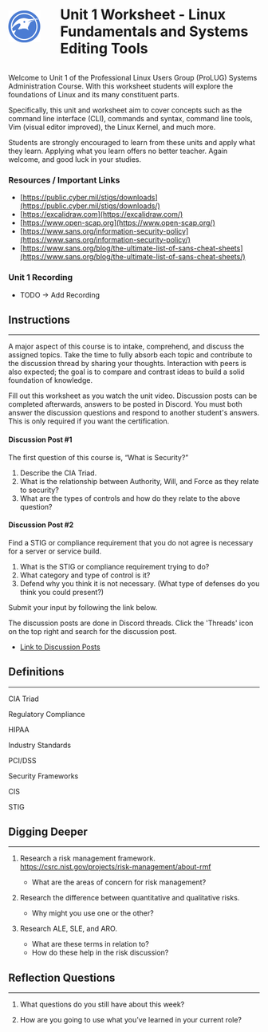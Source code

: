 <head>
    <style> .flex-container { display: flex; align-items: center; gap: 20px; } </style>
</head>
<div class="flex-container">
        <img src="https://github.com/ProfessionalLinuxUsersGroup/img/blob/main/Assets/Logos/ProLUG_Round_Transparent_LOGO.png?raw=true" width="64" height="64">
    <p>
        <h1>Unit 1 Worksheet - Linux Fundamentals and Systems Editing Tools</h1>
    </p>
</div>

Welcome to Unit 1 of the Professional Linux Users Group (ProLUG) Systems Administration Course.
With this worksheet students will explore the foundations of Linux and its many constituent parts.

Specifically, this unit and worksheet aim to cover concepts such as the command line interface (CLI),
commands and syntax, command line tools, Vim (visual editor improved), the Linux Kernel, and much more.

Students are strongly encouraged to learn from these units and apply what they learn. Applying what you
learn offers no better teacher. Again welcome, and good luck in your studies.

### Resources / Important Links

- [https://public.cyber.mil/stigs/downloads](https://public.cyber.mil/stigs/downloads/)
- [https://excalidraw.com](https://excalidraw.com/)
- [https://www.open-scap.org](https://www.open-scap.org/)
- [https://www.sans.org/information-security-policy](https://www.sans.org/information-security-policy/)
- [https://www.sans.org/blog/the-ultimate-list-of-sans-cheat-sheets](https://www.sans.org/blog/the-ultimate-list-of-sans-cheat-sheets/)

### Unit 1 Recording

- TODO -> Add Recording

## Instructions

---

A major aspect of this course is to intake, comprehend, and discuss the assigned
topics. Take the time to fully absorb each topic and contribute to the discussion
thread by sharing your thoughts. Interaction with peers is also expected; the goal is
to compare and contrast ideas to build a solid foundation of knowledge.

Fill out this worksheet as you watch the unit video.
Discussion posts can be completed afterwards, answers to be posted in Discord.
You must both answer the discussion questions and respond to another student's
answers. This is only required if you want the certification.

#### Discussion Post #1

The first question of this course is, “What is Security?”

1. Describe the CIA Triad.
2. What is the relationship between Authority, Will, and Force as they relate to security?
3. What are the types of controls and how do they relate to the above question?

#### Discussion Post #2

Find a STIG or compliance requirement that you do not agree is necessary for a server or service build.

1. What is the STIG or compliance requirement trying to do?
2. What category and type of control is it?
3. Defend why you think it is not necessary. (What type of defenses do you think you could present?)

<div class="warning">
Submit your input by following the link below.

The discussion posts are done in Discord threads. Click the 'Threads' icon on the top right and search for the discussion post.

</div>

- [Link to Discussion Posts](https://discord.com/channels/611027490848374811/1098309490681598072)

## Definitions

---

CIA Triad

Regulatory Compliance

HIPAA

Industry Standards

PCI/DSS

Security Frameworks

CIS

STIG

## Digging Deeper

---

1. Research a risk management framework. <https://csrc.nist.gov/projects/risk-management/about-rmf>

   - What are the areas of concern for risk management?

2. Research the difference between quantitative and qualitative risks.

   - Why might you use one or the other?

3. Research ALE, SLE, and ARO.
   - What are these terms in relation to?
   - How do these help in the risk discussion?

## Reflection Questions

---

1. What questions do you still have about this week?

2. How are you going to use what you’ve learned in your current role?
